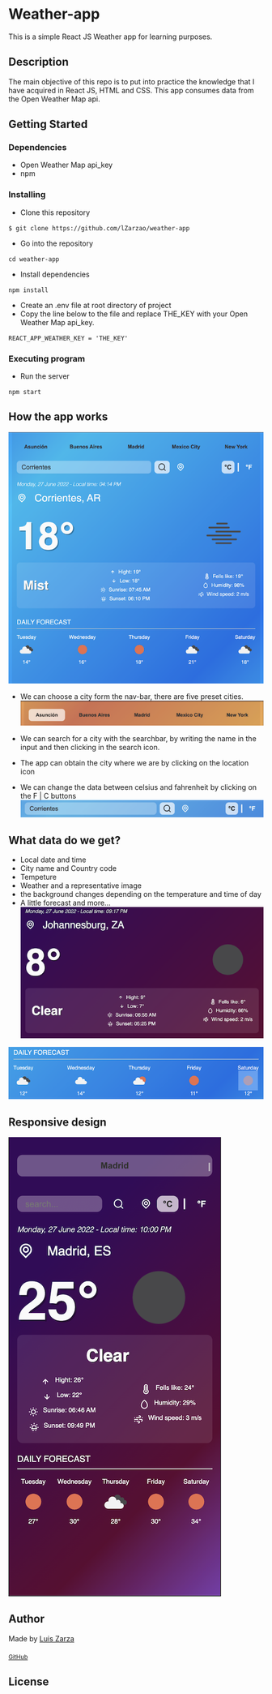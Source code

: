 # Weather-app

This is a simple React JS Weather app for learning purposes.

## Description

The main objective of this repo is to put into practice the knowledge that I have acquired in React JS, HTML and CSS.
This app consumes data from the Open Weather Map api.

## Getting Started

### Dependencies

* Open Weather Map api_key
* npm

### Installing

* Clone this repository

```
$ git clone https://github.com/lZarzao/weather-app
```

* Go into the repository

```
cd weather-app
```

* Install dependencies

```
npm install
```

* Create an .env file at root directory of project
* Copy the line below to the file and replace THE_KEY with your Open Weather Map api_key.

```
REACT_APP_WEATHER_KEY = 'THE_KEY'
```

### Executing program

* Run the server

```
npm start
```
## How the app works
![App screenshot](https://raw.githubusercontent.com/lZarzao/weather-app/master/src/assets/img15.49.png)

* We can choose a city form the nav-bar, there are five preset cities.
![nav-bar screenshot](https://raw.githubusercontent.com/lZarzao/weather-app/master/src/assets/navbar.png)

* We can search for a city with the searchbar, by writing the name in the input and then clicking in the search icon.
* The app can obtain the city where we are by clicking on the location icon
* We can change the data between celsius and fahrenheit by clicking on the F | C buttons 
![search-bar screenshot](https://raw.githubusercontent.com/lZarzao/weather-app/master/src/assets/searchbar.png)

## What data do we get?
* Local date and time
* City name and Country code
* Tempeture
* Weather and a representative image
* the background changes depending on the temperature and time of day
* A little forecast and more...
![App screenshot](https://raw.githubusercontent.com/lZarzao/weather-app/master/src/assets/info.png)

![App screenshot](https://raw.githubusercontent.com/lZarzao/weather-app/master/src/assets/forecast.png)

## Responsive design
![App screenshot](https://raw.githubusercontent.com/lZarzao/weather-app/master/src/assets/mobile.png)

## Author
  
<p>Made by <a href="https://www.linkedin.com/in/luis-zarzao/">Luis Zarza</a></p>
<sub><a href="https://github.com/lZarzao">GitHub</a></sub>

## License
